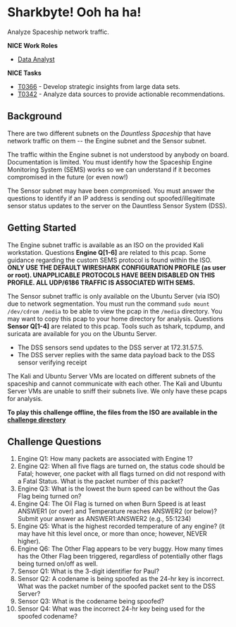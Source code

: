 # Sharkbyte! Ooh ha ha!

Analyze Spaceship network traffic.

**NICE Work Roles**
- [Data Analyst](https://niccs.cisa.gov/workforce-development/nice-framework/work-roles/data-analyst)

**NICE Tasks**
- [T0366](https://niccs.cisa.gov/workforce-development/nice-framework/tasks/t0366) - Develop strategic insights from large data sets.
- [T0342](https://niccs.cisa.gov/workforce-development/nice-framework/tasks/t0342) - Analyze data sources to provide actionable recommendations.

## Background

There are two different subnets on the _Dauntless Spaceship_ that have network traffic on them -- the Engine subnet and the Sensor subnet.

The traffic within the Engine subnet is not understood by anybody on board. Documentation is limited. You must identify how the Spaceship Engine Monitoring System (SEMS) works so we can understand if it becomes compromised in the future (or even now!)

The Sensor subnet may have been compromised. You must answer the questions to identify if an IP address is sending out spoofed/illegitimate sensor status updates to the server on the Dauntless Sensor System (DSS).

## Getting Started

The Engine subnet traffic is available as an ISO on the provided Kali workstation. Questions **Engine Q[1-6]** are related to this pcap. Some guidance regarding the custom SEMS protocol is found within the ISO. **ONLY USE THE DEFAULT WIRESHARK CONFIGURATION PROFILE (as user or root). UNAPPLICABLE PROTOCOLS HAVE BEEN DISABLED ON THIS PROFILE. ALL UDP/6186 TRAFFIC IS ASSOCIATED WITH SEMS.**

The Sensor subnet traffic is only available on the Ubuntu Server (via ISO) due to network segmentation. You must run the command `sudo mount /dev/cdrom /media` to be able to view the pcap in the `/media` directory. You may want to copy this pcap to your home directory for analysis. Questions **Sensor Q[1-4]** are related to this pcap. Tools such as tshark, tcpdump, and suricata are available for you on the Ubuntu Server.

- The DSS sensors send updates to the DSS server at 172.31.57.5.
- The DSS server replies with the same data payload back to the DSS sensor verifying receipt

The Kali and Ubuntu Server VMs are located on different subnets of the spaceship and cannot communicate with each other. The Kali and Ubuntu Server VMs are unable to sniff their subnets live. We only have these pcaps for analysis.

__To play this challenge offline, the files from the ISO are available in the [challenge directory](./challenge)__

## Challenge Questions

1. Engine Q1: How many packets are associated with Engine 1?
2. Engine Q2: When all five flags are turned on, the status code should be Fatal; however, one packet with all flags turned on did not respond with a Fatal Status. What is the packet number of this packet?
3. Engine Q3: What is the lowest the burn speed can be without the Gas Flag being turned on?
4. Engine Q4: The Oil Flag is turned on when Burn Speed is at least ANSWER1 (or over) and Temperature reaches ANSWER2 (or below)? Submit your answer as ANSWER1:ANSWER2 (e.g., 55:1234)
5. Engine Q5: What is the highest recorded temperature of any engine? (it may have hit this level once, or more than once; however, NEVER higher).
6. Engine Q6: The Other Flag appears to be very buggy. How many times has the Other Flag been triggered, regardless of potentially other flags being turned on/off as well.
7. Sensor Q1: What is the 3-digit identifier for Paul?
8. Sensor Q2: A codename is being spoofed as the 24-hr key is incorrect. What was the packet number of the spoofed packet sent to the DSS Server?
9. Sensor Q3: What is the codename being spoofed?
10. Sensor Q4: What was the incorrect 24-hr key being used for the spoofed codename?

